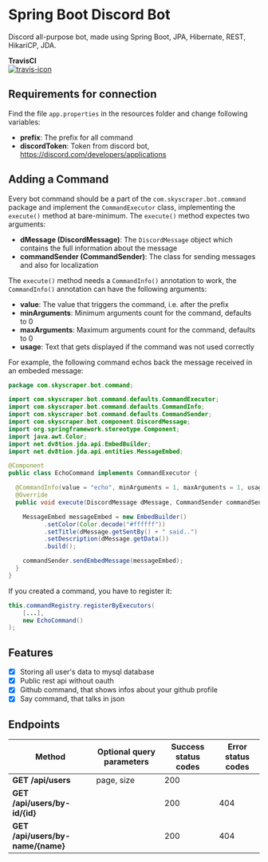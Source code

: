 # Spring Boot Discord Bot
Discord all-purpose bot, made using Spring Boot, JPA, Hibernate, REST, HikariCP, JDA.

**TravisCI**<br>
[![travis-icon]][travis]

Requirements for connection
---
Find the file `app.properties` in the resources folder and change following variables:

- **prefix**: The prefix for all command
- **discordToken**: Token from discord bot, https://discord.com/developers/applications

Adding a Command
---

Every bot command should be a part of the `com.skyscraper.bot.command` package and implement the `CommandExecutor` class, implementing the `execute()` method at bare-minimum. The `execute()` method expectes two arguments:

- **dMessage (DiscordMessage)**: The `DiscordMessage` object which contains the full information about the message
- **commandSender (CommandSender)**: The class for sending messages and also for localization

The `execute()` method needs a `CommandInfo()` annotation to work, the `CommandInfo()` annotation can have the following arguments:

- **value**: The value that triggers the command, i.e. after the prefix
- **minArguments**: Minimum arguments count for the command, defaults to 0
- **maxArguments**: Maximum arguments count for the command, defaults to 0
- **usage**: Text that gets displayed if the command was not used correctly

For example, the following command echos back the message received in an embeded message:

```java
package com.skyscraper.bot.command;

import com.skyscraper.bot.command.defaults.CommandExecutor;
import com.skyscraper.bot.command.defaults.CommandInfo;
import com.skyscraper.bot.command.defaults.CommandSender;
import com.skyscraper.bot.component.DiscordMessage;
import org.springframework.stereotype.Component;
import java.awt.Color;
import net.dv8tion.jda.api.EmbedBuilder;
import net.dv8tion.jda.api.entities.MessageEmbed;

@Component
public class EchoCommand implements CommandExecutor {

  @CommandInfo(value = "echo", minArguments = 1, maxArguments = 1, usage = "<message>")
  @Override
  public void execute(DiscordMessage dMessage, CommandSender commandSender) {

    MessageEmbed messageEmbed = new EmbedBuilder()
          .setColor(Color.decode("#ffffff"))
          .setTitle(dMessage.getSentBy() + " said..")
          .setDescription(dMessage.getData())
          .build();

    commandSender.sendEmbedMessage(messageEmbed);
  }
}
```

If you created a command, you have to register it:
```java
this.commandRegistry.registerByExecutors(
    [...],
    new EchoCommand()
);
```

## Features
- [x] Storing all user's data to mysql database
- [x] Public rest api without oauth
- [x] Github command, that shows infos about your github profile
- [x] Say command, that talks in json

## Endpoints

| Method                                             | Optional query parameters      | Success status codes   | Error status codes |
| -------------------------------------------------- | --------------------------     | ---------------------  | ------------------ |
| **GET  /api/users**                                | page, size                     | 200                    |                    |
| **GET  /api/users/by-id/{id}**                     |                                | 200                    | 404                |
| **GET  /api/users/by-name/{name}**                 |                                | 200                    | 404                |

[travis-icon]: https://www.travis-ci.com/skyscraperbot/skyscraper.svg?token=BAY6DRwNfoKsyPs22bzN&branch=main
[travis]: https://www.travis-ci.com/github/skyscraperbot/skyscraper/
